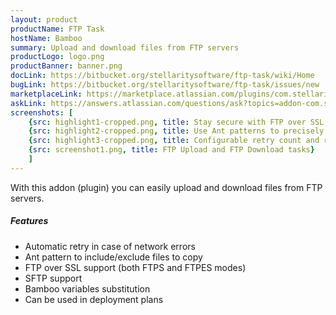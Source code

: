 ```yaml
---
layout: product
productName: FTP Task
hostName: Bamboo
summary: Upload and download files from FTP servers
productLogo: logo.png
productBanner: banner.png
docLink: https://bitbucket.org/stellaritysoftware/ftp-task/wiki/Home
bugLink: https://bitbucket.org/stellaritysoftware/ftp-task/issues/new
marketplaceLink: https://marketplace.atlassian.com/plugins/com.stellarity.bamboo.ftp-task/overview
askLink: https://answers.atlassian.com/questions/ask?topics=addon-com.stellarity.bamboo.ftp-task
screenshots: [
    {src: highlight1-cropped.png, title: Stay secure with FTP over SSL and SFTP, both FTPS and FTPES modes are supported}
    {src: highlight2-cropped.png, title: Use Ant patterns to precisely control which files to copy}
    {src: highlight3-cropped.png, title: Configurable retry count and retry delay}
    {src: screenshot1.png, title: FTP Upload and FTP Download tasks}
    ]
---
```


With this addon (plugin) you can easily upload and download files from FTP servers.

##### Features
* Automatic retry in case of network errors
* Ant pattern to include/exclude files to copy
* FTP over SSL support (both FTPS and FTPES modes)
* SFTP support
* Bamboo variables substitution
* Can be used in deployment plans